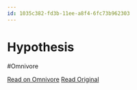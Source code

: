 ```yaml
---
id: 1035c382-fd3b-11ee-a8f4-6fc73b962303
---
```


# Hypothesis
#Omnivore

[Read on Omnivore](https://omnivore.app/me/hypothesis-18eef6fbc41)
[Read Original](https://hypothes.is/a/Se0fGP01Ee6tDY9oBcZYWg)

